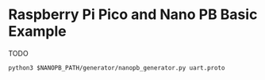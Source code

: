 # Raspberry Pi Pico and Nano PB Basic Example

TODO 

```
python3 $NANOPB_PATH/generator/nanopb_generator.py uart.proto 
```